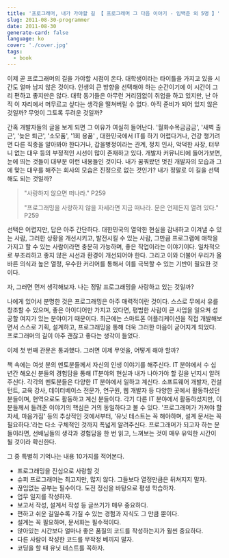```yaml
---
title: '프로그래머, 내가 가야할 길 【 프로그래머 그 다음 이야기 - 임백준 외 5명 】'
slug: 2011-08-30-programmer
date: 2011-08-30
generate-card: false
language: ko
cover: './cover.jpg'
tags:
  - book
---
```


이제 곧 프로그래머의 길을 가야할 시점이 온다. 대학생이라는 타이틀을 가지고 있을 시간도 얼마 남지 않은 것이다. 인생의 큰 방향을 선택해야 하는 순간이기에 이 시간이 그리 편하고 좋지만은 않다. 대학 동기들은 아무런 거리낌없이 취업을 하고 있지만, 난 아직 이 자리에서 머무르고 싶다는 생각을 떨쳐버릴 수 없다. 아직 준비가 되어 있지 않은 것일까? 무엇이 그토록 두려운 것일까?

간혹 개발자들의 글을 보게 되면 그 이유가 여실히 들어난다. '월화수목금금금', '새벽 출근', '늦은 퇴근', '소모품', '1회 용품' , 대한민국에서 IT를 하기 어렵다거나, 건강 챙기려면 다른 직종을 알아봐야 한다거나, 갑을병정이라는 관계, 정치 인사, 악덕한 사장, 터무니 없는 대우 등의 부정적인 시선이 많이 존재하고 있다. 개발자 커뮤니티에 들어가보면, 눈에 띄는 것들이 대부분 이런 내용들인 것이다. 내가 꿈꿔왔던 멋진 개발자의 모습과 그에 맞는 대우를 해주는 회사의 모습은 진정으로 없는 것인가? 내가 정말로 이 길을 선택해도 되는 것일까?

> "사랑하지 않으면 떠나라." P259
>
> "프로그래밍을 사랑하지 않을 자세라면 지금 떠나라. 문은 언제든지 열려 있다." P259

선택은 어렵지만, 답은 아주 간단하다. 대한민국의 열악한 현실을 감내하고 이겨낼 수 있는 사람, 그러한 상황을 개선시키고, 발전시킬 수 있는 사람, 그만큼 프로그램에 애착을 가지고 할 수 있는 사람이라면 충분히 가능하며, 좋은 직업이라는 이야기이다. 일차적으로 부조리하고 좋지 않은 시선과 환경이 개선되어야 한다. 그리고 이와 더불어 우리가 올바른 의식과 높은 열정, 우수한 커리어를 통해서 이를 극복할 수 있는 기반이 필요한 것이다.

자, 그러면 먼저 생각해보자. 나는 정말 프로그래밍을 사랑하고 있는 것일까?

나에게 있어서 분명한 것은 프로그래밍은 아주 매력적이란 것이다. 스스로 무에서 유를 창조할 수 있으며, 좋은 아이디어만 가지고 있다면, 평범한 사람이 큰 사업을 일으켜 성공할 여지가 있는 분야이기 때문이다. 최근에는 스마트폰 어플리케이션을 직접 개발해보면서 스스로 기획, 설계하고, 프로그래밍을 통해 더욱 그러한 마음이 굳어지게 되었다. 프로그래머의 길이 아주 괜찮고 좋다는 생각이 들었다.

이제 첫 번째 관문은 통과했다. 그러면 이제 무엇을, 어떻게 해야 할까?

책 속에는 여섯 분의 멘토분들께서 자신의 인생 이야기를 해주신다. IT 분야에서 수 십 년간 해오신 분들의 경험담을 통해 IT분야의 현실과 내가 나아가야 할 길을 넌지시 알려주신다. 각각의 멘토분들은 다양한 IT 분야에서 일하고 계신다. 소프트웨어 개발자, 컨설턴트, 교육 강사, 데이터베이스 전문가, 연구원, 웹 개발자 등 다양한 곳에서 활동하셨던 분들이며, 현역으로도 활동하고 계신 분들이다. 각기 다른 IT 분야에서 활동하셨지만, 이분들께서 들려준 이야기의 핵심은 거의 동일하다고 볼 수 있다. '프로그래머가 가져야 할 자세, 마음가짐' 등의 추상적인 것에서부터, '유닛 테스트는 꼭 해야하며, 설계 문서는 꼭 필요하다.'라는 다소 구체적인 것까지 폭넓게 알려주신다. 프로그래머가 되고자 하는 분들이라면, 선배님들의 생각과 경험담을 한 번 읽고, 느껴보는 것이 매우 유익한 시간이 될 것이라 확신한다.

그 중 특별히 기억나는 내용 10가지를 적어본다.

- 프로그래밍을 진심으로 사랑할 것
- 슈퍼 프로그래머는 최고지만, 많지 않다. 그들보다 열정만큼은 뒤쳐지지 말자.
- 끊임없는 공부는 필수이다. 도전 정신을 바탕으로 평생 학습하자.
- 업무 일지를 작성하자.
- 보고서 작성, 설계서 작성 등 글쓰기가 매우 중요하다.
- 편하고 쉬운 길일수록 가질 수 있는 경험과 지식도 그 만큼 뿐이다.
- 설계는 꼭 필요하며, 문서화는 필수적이다.
- 앉아있는 시간보다 얼마나 좋은 품질의 코드를 작성하는지가 훨씬 중요하다.
- 다른 사람이 작성한 코드를 무작정 베끼지 말자.
- 코딩을 할 때 유닛 테스트를 꼭하자.
